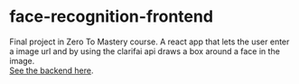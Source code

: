 # face-recognition-frontend


Final project in Zero To Mastery course. 
A react app that lets the user enter a image url and by using the clarifai api draws a box around a face in the image.  
[See the backend here](https://github.com/nadav-r/face-recognition-app).


